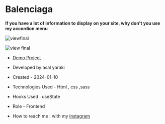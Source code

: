 # Balenciaga

**If you have a lot of information to display on your site, why don't you use my accordion menu**

![viewfinal]()

![view final]()

- [Demo Project]()

- Developed by asal yaraki

- Created - 2024-01-10

- Technologies Used - Html , css ,sass

- Hooks Used : useState 

- Role - Frontend

- How to reach me : with my [instagram](https://www.instagram.com/asal_yaraki_web?igsh=MXJl3ZQ==)






